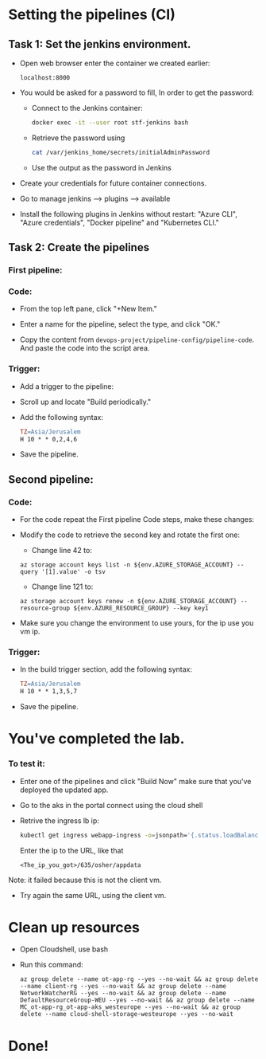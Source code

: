 
# Setting the pipelines (CI)
## Task 1: Set the jenkins environment.
- Open web browser enter the container we created earlier:
  ```
  localhost:8000
    ```
 - You would be asked for a password to fill, In order to get the password:
   
	 - Connect to the Jenkins container:
	   ```bash
	   docker exec -it --user root stf-jenkins bash
	   ```
	  - Retrieve the password using 
		  ```bash
	    cat /var/jenkins_home/secrets/initialAdminPassword
	    ```
	- Use the output as the password in Jenkins
	
-  Create your credentials for future container connections.

- Go to manage jenkins --> plugins --> available

- Install the following plugins in Jenkins without restart: "Azure CLI", "Azure credentials", "Docker pipeline" and "Kubernetes CLI."

## Task 2: Create the pipelines
### First pipeline:
### Code:
- From the top left pane, click "+New Item."

- Enter a name for the pipeline, select the type, and click "OK."

- Copy the content from `devops-project/pipeline-config/pipeline-code`.
And paste the code into the script area.

### Trigger:
- Add a trigger to the pipeline:

- Scroll up and locate "Build periodically."

- Add the following syntax:
     ```makefile
     TZ=Asia/Jerusalem
     H 10 * * 0,2,4,6
     ```
- Save the pipeline.
## Second pipeline:
### Code:
   - For the code repeat the First pipeline Code steps, make these changes:
   
   - Modify the code to retrieve the second key and rotate the first one:

	    - Change line 42 to: 
	    ```
	    az storage account keys list -n ${env.AZURE_STORAGE_ACCOUNT} --query '[1].value' -o tsv
	    ```
	    
	    - Change line 121 to:
	    ```
	    az storage account keys renew -n ${env.AZURE_STORAGE_ACCOUNT} --resource-group ${env.AZURE_RESOURCE_GROUP} --key key1
	    ```
	    
   - Make sure you change the environment to use yours, for the ip use you vm ip.
	
### Trigger:    
- In the build trigger section, add the following syntax:
     ```makefile
     TZ=Asia/Jerusalem
     H 10 * * 1,3,5,7
     ```
- Save the pipeline.
# You've completed the lab.
### To test it: 
- Enter one of the pipelines and click "Build Now" make sure that you've deployed the updated app.

- Go to the aks in the portal connect using the cloud shell
- Retrive the ingress lb ip:
  ``` bash
  kubectl get ingress webapp-ingress -o=jsonpath='{.status.loadBalancer.ingress[0].ip}'
  ```
   Enter the ip to the URL, like that
   ```
   <The_ip_you_got>/635/osher/appdata
   ```
 Note: it failed because this is not the client vm.
 - Try again the same URL, using the client vm.
 
#  Clean up resources
- Open Cloudshell, use bash

- Run this command:
	```
	az group delete --name ot-app-rg --yes --no-wait && az group delete --name client-rg --yes --no-wait && az group delete --name NetworkWatcherRG --yes --no-wait && az group delete --name DefaultResourceGroup-WEU --yes --no-wait && az group delete --name MC_ot-app-rg_ot-app-aks_westeurope --yes --no-wait && az group delete --name cloud-shell-storage-westeurope --yes --no-wait
	```
# Done!
